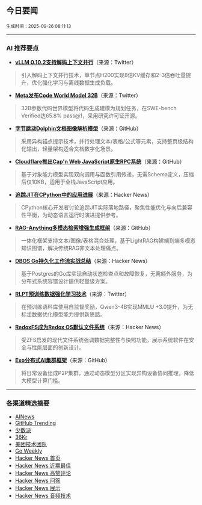 ## 今日要闻

<sub> 生成时间：2025-09-26 08:11:13</sub>


---

### AI 推荐要点

- **[vLLM 0.10.2支持解码上下文并行](https://twitter.com/vllm_project/status/1970814441718755685)**（来源：Twitter）  
> 引入解码上下文并行技术，单节点H200实现8倍KV缓存和2-3倍吞吐量提升，优化强化学习与离线数据生成负载。

- **[Meta发布Code World Model 32B](https://twitter.com/AIatMeta/status/1970963571753222319)**（来源：Twitter）  
> 32B参数代码世界模型将代码生成建模为规划任务，在SWE-bench Verified达65.8% pass@1，采用研究许可证开源。

- **[字节跳动Dolphin文档图像解析模型](https://github.com/bytedance/Dolphin)**（来源：GitHub）  
> 采用异构锚点提示技术，并行处理文本/表格/公式等元素，支持整页级结构化输出，轻量架构适合文档数字化场景。

- **[Cloudflare推出Cap'n Web JavaScript原生RPC系统](https://github.com/cloudflare/capnweb)**（来源：GitHub）  
> 基于对象能力模型实现双向调用与函数引用传递，无需Schema定义，压缩后仅10KB，适用于全栈JavaScript应用。

- **[追踪JIT在CPython中的应用进展](https://news.ycombinator.com/item?id=45377030)**（来源：Hacker News）  
> CPython核心开发者讨论追踪JIT实际落地路径，聚焦性能优化与向后兼容性平衡，为动态语言运行时演进提供参考。

- **[RAG-Anything多模态检索增强生成框架](https://github.com/HKUDS/RAG-Anything)**（来源：GitHub）  
> 一体化框架支持文本/图像/表格混合处理，基于LightRAG构建端到端多模态知识图谱，解决传统RAG非文本处理痛点。

- **[DBOS Go持久化工作流实战总结](https://news.ycombinator.com/item?id=45363319)**（来源：Hacker News）  
> 基于Postgres的Go库实现自动状态检查点和故障恢复，无需额外服务，为分布式系统容错设计提供轻量级方案。

- **[RLPT预训练数据强化学习技术](https://twitter.com/arankomatsuzaki/status/1970684035258294548)**（来源：Twitter）  
> 在预训练语料库使用自监督奖励，Qwen3-4B实现MMLU +3.0提升，为无标注数据优化模型能力提供新思路。

- **[RedoxFS成为Redox OS默认文件系统](https://news.ycombinator.com/item?id=45379325)**（来源：Hacker News）  
> 受ZFS启发的现代文件系统强调数据完整性与快照功能，展示系统软件在安全与性能层面的创新设计。

- **[Exo分布式AI集群框架](https://github.com/exo-explore/exo)**（来源：GitHub）  
> 将日常设备组成P2P集群，通过动态模型分区实现异构设备协同推理，降低大模型计算门槛。

---

### 各渠道精选摘要
- [AINews](./ai_news_summary_2025-09-26.md)
- [GitHub Trending](./github_trending_2025-09-26.md)
- [少数派](./shaoshupai_2025-09-26.md)
- [36Kr](./36kr_summary_2025-09-26.md)
- [美团技术团队](./meituan_2025-09-26.md)
- [Go Weekly](./go_weekly_2025-09-26.md)
- [Hacker News 首页](./hacker_news_frontpage_2025-09-26.md)
- [Hacker News 近期最佳](./hacker_news_best_2025-09-26.md)
- [Hacker News 高赞评论](./hacker_news_top_comments_2025-09-26.md)
- [Hacker News 问答](./hacker_news_ask_2025-09-26.md)
- [Hacker News 展示](./hacker_news_show_2025-09-26.md)
- [Hacker News 音频技术](./hacker_news_audio_tech_2025-09-26.md)